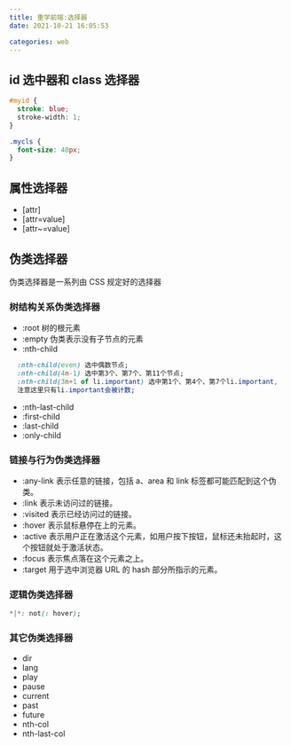 ```yaml
---
title: 重学前端:选择器
date: 2021-10-21 16:05:53

categories: web
---
```


## id 选中器和 class 选择器

```css
#myid {
  stroke: blue;
  stroke-width: 1;
}

.mycls {
  font-size: 40px;
}
```

## 属性选择器

- [attr]
- [attr=value]
- [attr~=value]

## 伪类选择器

伪类选择器是一系列由 CSS 规定好的选择器

### 树结构关系伪类选择器

- :root 树的根元素
- :empty 伪类表示没有子节点的元素
- :nth-child

```css
  :nth-child(even) 选中偶数节点;
  :nth-child(4n-1) 选中第3个、第7个、第11个节点;
  :nth-child(3n+1 of li.important) 选中第1个、第4个、第7个li.important,
  注意这里只有li.important会被计数;
```

- :nth-last-child
- :first-child
- :last-child
- :only-child

### 链接与行为伪类选择器

- :any-link 表示任意的链接，包括 a、area 和 link 标签都可能匹配到这个伪类。
- :link 表示未访问过的链接。
- :visited 表示已经访问过的链接。
- :hover 表示鼠标悬停在上的元素。
- :active 表示用户正在激活这个元素，如用户按下按钮，鼠标还未抬起时，这个按钮就处于激活状态。
- :focus 表示焦点落在这个元素之上。
- :target 用于选中浏览器 URL 的 hash 部分所指示的元素。

### 逻辑伪类选择器

```css
*|*: not(: hover);
```

### 其它伪类选择器

- dir
- lang
- play
- pause
- current
- past
- future
- nth-col
- nth-last-col
